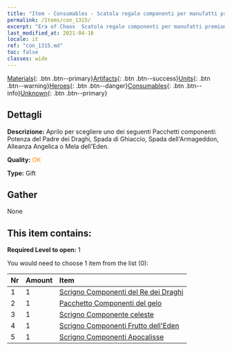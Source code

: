 ```yaml
---
title: "Item - Consumables - Scatola regalo componenti per manufatti premium arancioni a scelta"
permalink: /Items/con_1315/
excerpt: "Era of Chaos  Scatola regalo componenti per manufatti premium arancioni a scelta"
last_modified_at: 2021-04-16
locale: it
ref: "con_1315.md"
toc: false
classes: wide
---
```

 [Materials](/it/Items/){: .btn .btn--primary}[Artifacts](/it/Items/Artifacts/){: .btn .btn--success}[Units](/it/Items/Units/){: .btn .btn--warning}[Heroes](/it/Items/Heroes/){: .btn .btn--danger}[Consumables](/it/Items/Consumables/){: .btn .btn--info}[Unknown](/it/Items/Unknown/){: .btn .btn--primary}

## Dettagli
 **Descrizione:** Aprilo per scegliere uno dei seguenti Pacchetti componenti: Potenza del Padre dei Draghi, Spada di Ghiaccio, Spada dell'Armageddon, Alleanza Angelica o Mela dell'Eden.

 **Quality:** <span style="color: #FF8C00">OK</span>

 **Type:** Gift

## Gather

  None

## This item contains:

 **Required Level to open:** 1

 You would need to choose 1 item from the list (0):

  | Nr | Amount |     Item    |
  |:---|:-------|:------------|
  | 1 | 1 | [Scrigno Componenti del Re dei Draghi](/it/Items/con_1348/) |  | 
  | 2 | 1 | [Pacchetto Componenti del gelo](/it/Items/con_1352/) |  | 
  | 3 | 1 | [Scrigno Componente celeste](/it/Items/con_1354/) |  | 
  | 4 | 1 | [Scrigno Componenti Frutto dell'Eden](/it/Items/con_1864/) |  | 
  | 5 | 1 | [Scrigno Componenti Apocalisse](/it/Items/con_1360/) |  | 
